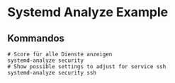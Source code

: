 # Systemd Analyze Example 

## Kommandos 

```
# Score für alle Dienste anzeigen 
systemd-analyze security
# Show possible settings to adjust for service ssh 
systemd-analyze security ssh 
```

